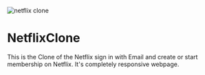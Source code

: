 ![netflix clone](https://user-images.githubusercontent.com/85709371/128415735-30018e2b-f203-45e3-8c36-bf85600b0505.png)
# NetflixClone
This is the Clone of the Netflix sign in with Email and create or start membership on Netflix. It's completely responsive webpage.

